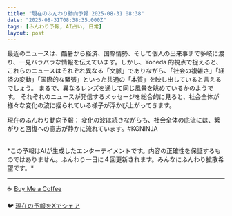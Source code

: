```yaml
---
title: "現在のふんわり動向予報 2025-08-31 08:38"
date: "2025-08-31T08:38:35.000Z"
tags: [ふんわり予報, AI占い, 日常]
layout: post
---
```


最近のニュースは、酷暑から経済、国際情勢、そして個人の出来事まで多岐に渡り、一見バラバラな情報を伝えています。しかし、Yoneda 的視点で捉えると、これらのニュースはそれぞれ異なる「文脈」でありながら、「社会の複雑さ」「経済の変動」「国際的な緊張」といった共通の「本質」を映し出していると言えるでしょう。  まるで、異なるレンズを通して同じ風景を眺めているかのようです。  それぞれのニュースが発信するメッセージを総合的に見ると、社会全体が様々な変化の波に揺られている様子が浮かび上がってきます。


現在のふんわり動向予報：
変化の波は続きながらも、社会全体の底流には、繋がりと回復への意志が静かに流れています。#KGNINJA

<br>
*この予報はAIが生成したエンターテイメントです。内容の正確性を保証するものではありません。ふんわり一日に４回更新されます。みんなにふんわり拡散希望です。*

---
☕️ [Buy Me a Coffee](https://www.buymeacoffee.com/kgninja)

🐦 [現在の予報をXでシェア](https://twitter.com/intent/tweet?text=%E7%8F%BE%E5%9C%A8%E3%81%AE%E3%81%B5%E3%82%93%E3%82%8F%E3%82%8A%E4%BA%88%E5%A0%B1%3A%20%E3%80%8C%E6%9C%80%E8%BF%91%E3%81%AE%E3%83%8B%E3%83%A5%E3%83%BC%E3%82%B9%E3%81%AF%E3%80%81%E9%85%B7%E6%9A%91%E3%81%8B%E3%82%89%E7%B5%8C%E6%B8%88%E3%80%81%E5%9B%BD%E9%9A%9B%E6%83%85%E5%8B%A2%E3%80%81%E3%81%9D%E3%81%97%E3%81%A6%E5%80%8B%E4%BA%BA%E3%81%AE%E5%87%BA%E6%9D%A5%E4%BA%8B%E3%81%BE%E3%81%A7%E5%A4%9A%E5%B2%90%E3%81%AB%E6%B8%A1%E3%82%8A%E3%80%81%E4%B8%80%E8%A6%8B%E3%83%90%E3%83%A9%E3%83%90%E3%83%A9%E3%81%AA%E6%83%85%E5%A0%B1%E3%82%92%E4%BC%9D%E3%81%88%E3%81%A6%E3%81%84%E3%81%BE%E3%81%99%E3%80%82%E3%80%8D%23KGNINJA%20%E7%B6%9A%E3%81%8D%E3%81%AF%E3%83%96%E3%83%AD%E3%82%B0%E3%81%A7%EF%BC%81%F0%9F%91%87&url=https%3A%2F%2Fkg-ninja.github.io%2FFunwariyoso%2F)
